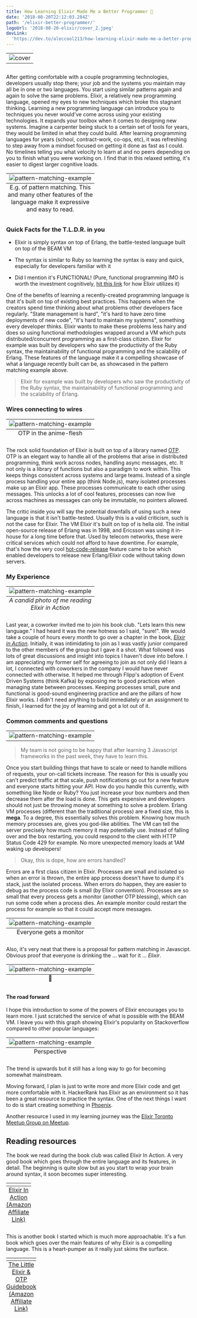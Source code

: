 ```yaml
---
title: How Learning Elixir Made Me a Better Programmer 🥃
date: '2018-08-20T22:12:03.284Z'
path: '/elixir-better-programmer/'
logoUrl: '2018-08-20-elixir/cover_2.jpeg'
devLink:
  'https://dev.to/aleccool213/how-learning-elixir-made-me-a-better-programmer--57jg'
---
```


<table class="image">
   <caption align="bottom"></caption>
   <tr><td><img src="./cover_2.jpeg" alt="cover"/></td></tr>
</table>

After getting comfortable with a couple programming technologies, developers usually stop there; your job and the systems you maintain may all be in one or two languages. You start using similar patterns again and again to solve the same problems. Elixir, a relatively new programming language, opened my eyes to new techniques which broke this stagnant thinking. Learning a new programming language can introduce you to techniques you never would've come across using your existing technologies. It expands your toolbox when it comes to designing new systems. Imagine a carpenter being stuck to a certain set of tools for years, they would be limited in what they could build. After learning programming languages for years (school, contract-work, co-ops, etc), it was refreshing to step away from a mindset focused on getting it done as fast as I could. No timelines telling you what velocity to learn at and no peers depending on you to finish what you were working on. I find that in this relaxed setting, it's easier to digest larger cognitive loads.

<table class="image">
   <caption align="bottom">E.g. of pattern matching. This and many other features of the language make it expressive and easy to read.</caption>
   <tr><td><img src="./pattern.png" alt="pattern-matching-example"/></td></tr>
</table>

### Quick Facts for the T.L.D.R. in you

- Elixir is simply syntax on top of Erlang, the battle-tested language built on top of the BEAM VM

- The syntax is similar to Ruby so learning the syntax is easy and quick, especially for developers familiar with it

- Did I mention it's FUNCTIONAL! (Pure, functional programming IMO is worth the investment cognitively, <a href="https://medium.com/making-internets/functional-programming-elixir-pt-1-the-basics-bd3ce8d68f1b" target="_blank" >hit this link</a> for how Elixir utilizes it)

One of the benefits of learning a recently-created programming language is that it's built on top of existing best practices. This happens when the creators spend time thinking about what problems other developers face regularly. "State management is hard", "it's hard to have zero time deployments of new code", "it's hard to maintain my systems", something every developer thinks. Elixir wants to make these problems less hairy and does so using functional methodologies wrapped around a VM which puts distributed/concurrent programming as a first-class citizen.
Elixir for example was built by developers who saw the productivity of the Ruby syntax, the maintainability of functional programming and the scalability of Erlang. These features of the language make it a compelling showcase of what a language recently built can be, as showcased in the pattern matching example above.

> Elixir for example was built by developers who saw the productivity of the Ruby syntax, the maintainability of functional programming and the scalability of Erlang.

### Wires connecting to wires

<table class="image">
   <caption align="bottom">OTP in the anime-flesh</caption>
   <tr><td><img src="./telephone_pole.jpg" alt="pattern-matching-example"/></td></tr>
</table>

The rock solid foundation of Elixir is built on top of a library named <a href="https://en.wikipedia.org/wiki/Open_Telecom_Platform" target="_blank" >OTP</a>. OTP is an elegant way to handle all of the problems that arise in distributed programming, think work across nodes, handling async messages, etc. It not only is a library of functions but also a paradigm to work within. This keeps things consistent across systems and large teams. Instead of a single process handling your entire app (think Node.js), many isolated processes make up an Elixir app. These processes communicate to each other using messages. This unlocks a lot of cool features, processes can now live across machines as messages can only be immutable, no pointers allowed.

The critic inside you will say the potential downfalls of using such a new language is that it isn't battle-tested. Usually this is a valid criticism, such is not the case for Elixir. The VM Elixir it's built on top of is hella old. The initial open-source release of Erlang was in 1998, and Ericsson was using it in-house for a long time before that. Used by telecom networks, these were critical services which could not afford to have downtime. For example, that's how the very cool <a href="https://github.com/edeliver/edeliver" target="_blank" >hot-code-release</a> feature came to be which enabled developers to release new Erlang/Elixir code without taking down servers.

### My Experience

<table class="image">
   <caption align="bottom" style="font-style:italic;">A candid photo of me reading Elixir in Action</caption>
   <tr><td><img src="./bill_reading.jpg" alt="pattern-matching-example"/></td></tr>
</table>

Last year, a coworker invited me to join his book club. "Lets learn this new language." I had heard it was the new hotness so I said, "sure!". We would take a couple of hours every month to go over a chapter in the book, <a href="https://www.amazon.ca/gp/product/161729201X/ref=as_li_tl?ie=UTF8&camp=15121&creative=330641&creativeASIN=161729201X&linkCode=as2&tag=coffeedrive09-20&linkId=97d40dff77b7869475d6ee283c6501d2" target="_blank" style="font-style:italic;">Elixir in Action</a>. Initially, it was intimidating to join as I was vastly junior compared to the other members of the group but I gave it a shot. What followed was lots of great discussions and insight into topics I haven't dove into before. I am appreciating my former self for agreeing to join as not only did I learn a lot, I connected with coworkers in the company I would have never connected with otherwise. It helped me through Flipp's adoption of Event Driven Systems (think Kafka) by exposing me to good practices when managing state between processes. Keeping processes small, pure and functional is good-sound engineering practice and are the pillars of how Elixir works. I didn't need anything to build immediately or an assignment to finish, I learned for the joy of learning and got a lot out of it.

### Common comments and questions

<table class="image">
   <tr><td><img src="./fork_road.jpg" alt="pattern-matching-example"/></td></tr>
</table>

> My team is not going to be happy that after learning 3 Javascript frameworks in the past week, they have to learn this.

Once you start building things that have to scale or need to handle millions of requests, your on-call tickets increase. The reason for this is usually you can't predict traffic at that scale, push notifications go out for a new feature and everyone starts hitting your API. How do you handle this currently, with something like Node or Ruby? You just increase your box numbers and then decrease them after the load is done. This gets expensive and developers should not just be throwing money at something to solve a problem. Erlang VM processes (different than the traditional process) are a fixed size, this is **mega**. To a degree, this essentially solves this problem. Knowing how much memory processes are, gives you god-like abilities. The VM can tell the server precisely how much memory it may potentially use. Instead of falling over and the box restarting, you could respond to the client with HTTP Status Code 429 for example. No more unexpected memory loads at 1AM waking up developers!

> Okay, this is dope, how are errors handled?

Errors are a first class citizen in Elixir. Processes are small and isolated so when an error is thrown, the entire app process doesn't have to dump it's stack, just the isolated process. When errors do happen, they are easier to debug as the process code is small (by Elixir convention). Processes are so small that every process gets a monitor (another OTP blessing), which can run some code when a process dies. An example monitor could restart the process for example so that it could accept more messages.

<table class="image" >
   <caption align="bottom">Everyone gets a monitor</caption>
   <tr><td style="text-align:center;"><img style="margin-bottom:0px;" src="./everyone_gets.gif" alt="pattern-matching-example"/></td></tr>
</table>

Also, it's very neat that there is a proposal for pattern matching in Javascipt. Obvious proof that everyone is drinking the ... wait for it ... _Elixir_.

<table class="image">
   <caption align="bottom">🚒</caption>
   <tr><td><img src="./javascript_pattern_matching.png" alt="pattern-matching-example"/></td></tr>
</table>

#### The road forward

I hope this introduction to some of the powers of Elixir encourages you to learn more. I just scratched the service of what is possible with the BEAM VM. I leave you with this graph showing Elixir's popularity on Stackoverflow compared to other popular languages:

<table class="image">
   <caption align="bottom">Perspective</caption>
   <tr><td><img src="./trends.png" alt="pattern-matching-example"/></td></tr>
</table>

The trend is upwards but it still has a long way to go for becoming somewhat mainstream.

Moving forward, I plan is just to write more and more Elixir code and get more comfortable with it. HackerRank has Elixir as an environment so it has been a great resource to practice the syntax. One of the next things I want to do is start creating something in [Phoenix](https://github.com/phoenixframework/phoenix).

Another resource I used in my learning journey was the <a href="https://www.meetup.com/TorontoElixir/" target="_blank">Elixir Toronto Meetup Group on Meetup</a>.

## Reading resources

The book we read during the book club was called Elixir In Action. A very good book which goes through the entire language and its features, in detail. The beginning is quite slow but as you start to wrap your brain around syntax, it soon becomes super interesting.

<a target="_blank" href="https://amzn.to/2Lt7BCP">
 <table class="image">
     <caption align="bottom" style="text-decoration:underline;">Elixir In Action (Amazon Affiliate Link)</caption>
     <tr><td><img src="./elixir_in_action.jpg" width="1" height="1" border="0" alt="" style="border:none !important; margin:0px !important;" /></td></tr>
 </table>
</a>

This is another book I started which is much more approachable. It's a fun book which goes over the main features of why Elixir is a compelling language. This is a heart-pumper as it really just skims the surface.

<a target="_blank" href="https://amzn.to/2BWNsWC">
 <table class="image">
     <caption align="bottom" style="text-decoration:underline;">The Little Elixir & OTP Guidebook (Amazon Affiliate Link)</caption>
     <tr><td><img src="./opt_guidebook.jpg" border="0" alt="" style="border:none !important; margin:0px !important;" /></td></tr>
 </table>
</a>
